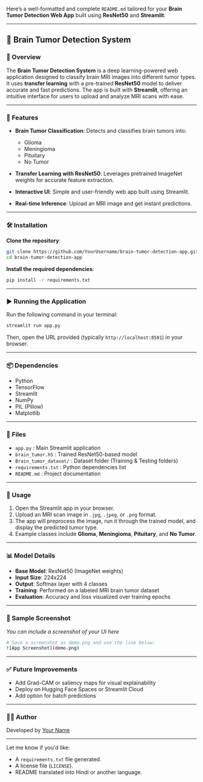 Here’s a well-formatted and complete `README.md` tailored for your **Brain Tumor Detection Web App** built using **ResNet50** and **Streamlit**:

---

## 🧠 Brain Tumor Detection System

### 🌟 Overview

The **Brain Tumor Detection System** is a deep learning-powered web application designed to classify brain MRI images into different tumor types. It uses **transfer learning** with a pre-trained **ResNet50** model to deliver accurate and fast predictions. The app is built with **Streamlit**, offering an intuitive interface for users to upload and analyze MRI scans with ease.

---

### 🚀 Features

* **Brain Tumor Classification**: Detects and classifies brain tumors into:

  * Glioma
  * Meningioma
  * Pituitary
  * No Tumor
* **Transfer Learning with ResNet50**: Leverages pretrained ImageNet weights for accurate feature extraction.
* **Interactive UI**: Simple and user-friendly web app built using Streamlit.
* **Real-time Inference**: Upload an MRI image and get instant predictions.

---

### 🛠 Installation

**Clone the repository**:

```bash
git clone https://github.com/YourUsername/brain-tumor-detection-app.git
cd brain-tumor-detection-app
```

**Install the required dependencies**:

```bash
pip install -r requirements.txt
```

---

### ▶️ Running the Application

Run the following command in your terminal:

```bash
streamlit run app.py
```

Then, open the URL provided (typically `http://localhost:8501`) in your browser.

---

### 📦 Dependencies

* Python
* TensorFlow
* Streamlit
* NumPy
* PIL (Pillow)
* Matplotlib

---

### 📂 Files

* `app.py` : Main Streamlit application
* `brain_tumor.h5` : Trained ResNet50-based model
* `Brain_tumor_dataset/` : Dataset folder (Training & Testing folders)
* `requirements.txt` : Python dependencies list
* `README.md` : Project documentation

---

### 🎯 Usage

1. Open the Streamlit app in your browser.
2. Upload an MRI scan image in `.jpg`, `.jpeg`, or `.png` format.
3. The app will preprocess the image, run it through the trained model, and display the predicted tumor type.
4. Example classes include **Glioma**, **Meningioma**, **Pituitary**, and **No Tumor**.

---

### 📊 Model Details

* **Base Model**: ResNet50 (ImageNet weights)
* **Input Size**: 224x224
* **Output**: Softmax layer with 4 classes
* **Training**: Performed on a labeled MRI brain tumor dataset
* **Evaluation**: Accuracy and loss visualized over training epochs

---

### 📸 Sample Screenshot

*You can include a screenshot of your UI here*

```bash
# Save a screenshot as demo.png and use the line below:
![App Screenshot](demo.png)
```

---

### ✅ Future Improvements

* Add Grad-CAM or saliency maps for visual explainability
* Deploy on Hugging Face Spaces or Streamlit Cloud
* Add option for batch predictions

---


### 🙋‍♂️ Author

Developed by [Your Name](https://www.linkedin.com/in/your-profile)

---

Let me know if you'd like:

* A `requirements.txt` file generated.
* A license file (`LICENSE`).
* README translated into Hindi or another language.
